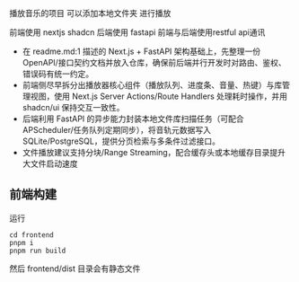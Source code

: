 播放音乐的项目
可以添加本地文件夹
进行播放

前端使用 nextjs shadcn
后端使用 fastapi
前端与后端使用restful api通讯


- 在 readme.md:1 描述的 Next.js + FastAPI 架构基础上，先整理一份 OpenAPI/接口契约文档并放入仓库，确保前后端并行开发时对路由、鉴权、错误码有统一约定。
- 前端侧尽早拆分出播放器核心组件（播放队列、进度条、音量、热键）与库管理视图，使用 Next.js Server Actions/Route Handlers 处理耗时操作，并用 shadcn/ui 保持交互一致性。
- 后端利用 FastAPI 的异步能力封装本地文件库扫描任务（可配合 APScheduler/任务队列定期同步），将音轨元数据写入 SQLite/PostgreSQL，提供分页检索与多条件过滤接口。
- 文件播放建议支持分块/Range Streaming，配合缓存头或本地缓存目录提升大文件启动速度

## 前端构建
运行
```
cd frontend
pnpm i
pnpm run build
```

然后 frontend/dist 目录会有静态文件